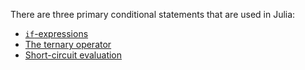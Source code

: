 There are three primary conditional statements that are used in Julia:

- [`if`-expressions](https://exercism.lol/tracks/julia/concepts/if-expressions)
- [The ternary operator](https://exercism.lol/tracks/julia/concepts/ternary-operator)
- [Short-circuit evaluation](https://exercism.lol/tracks/julia/concepts/short-circuit-evaluation)
